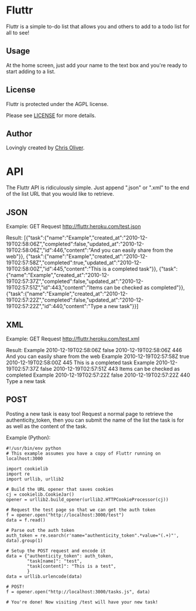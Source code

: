 Fluttr
======

Fluttr is a simple to-do list that allows you and others to add to a todo
list for all to see!

Usage
-----
At the home screen, just add your name to the text box and you're ready
to start adding to a list.

License
-------
Fluttr is protected under the AGPL license.

Please see [LICENSE](http://github.com/excid3/fluttr/blob/master/LICENSE) for more details.

Author
------
Lovingly created by [Chris Oliver](http://github.com/excid3).

API
===

The Fluttr API is ridiculously simple. Just append ".json" or ".xml" to the end of the list URL that you would like to retrieve.

JSON
----

Example: 
GET Request http://fluttr.heroku.com/test.json

Result:
    [{"task":{"name":"Example","created_at":"2010-12-19T02:58:06Z","completed":false,"updated_at":"2010-12-19T02:58:06Z","id":446,"content":"And you can easily share from the web"}},
    {"task":{"name":"Example","created_at":"2010-12-19T02:57:58Z","completed":true,"updated_at":"2010-12-19T02:58:00Z","id":445,"content":"This is a completed task"}},
    {"task":{"name":"Example","created_at":"2010-12-19T02:57:37Z","completed":false,"updated_at":"2010-12-19T02:57:51Z","id":443,"content":"Items can be checked as completed"}},
    {"task":{"name":"Example","created_at":"2010-12-19T02:57:22Z","completed":false,"updated_at":"2010-12-19T02:57:22Z","id":440,"content":"Type a new task"}}]

XML
---

Example: 
GET Request http://fluttr.heroku.com/test.xml

Result:
    <?xml version="1.0" encoding="UTF-8"?> 
    <tasks type="array"> 
      <task> 
        <name>Example</name> 
        <created-at type="datetime">2010-12-19T02:58:06Z</created-at> 
        <completed type="boolean">false</completed> 
        <updated-at type="datetime">2010-12-19T02:58:06Z</updated-at> 
        <id type="integer">446</id> 
        <content>And you can easily share from the web</content> 
      </task> 
      <task> 
        <name>Example</name> 
        <created-at type="datetime">2010-12-19T02:57:58Z</created-at> 
        <completed type="boolean">true</completed> 
        <updated-at type="datetime">2010-12-19T02:58:00Z</updated-at> 
        <id type="integer">445</id> 
        <content>This is a completed task</content> 
      </task> 
      <task> 
        <name>Example</name> 
        <created-at type="datetime">2010-12-19T02:57:37Z</created-at> 
        <completed type="boolean">false</completed> 
        <updated-at type="datetime">2010-12-19T02:57:51Z</updated-at> 
        <id type="integer">443</id> 
        <content>Items can be checked as completed</content> 
      </task> 
      <task> 
        <name>Example</name> 
        <created-at type="datetime">2010-12-19T02:57:22Z</created-at> 
        <completed type="boolean">false</completed> 
        <updated-at type="datetime">2010-12-19T02:57:22Z</updated-at> 
        <id type="integer">440</id> 
        <content>Type a new task</content> 
      </task> 
    </tasks> 

POST
----

Posting a new task is easy too! Request a normal page to retrieve the authenticity_token, then you can submit the name of the list the task is for as well as the content of the task.

Example (Python):

    #!/usr/bin/env python
    # This example assumes you have a copy of Fluttr running on localhost:3000

    import cookielib
    import re
    import urllib, urllib2

    # Build the URL opener that saves cookies
    cj = cookielib.CookieJar()
    opener = urllib2.build_opener(urllib2.HTTPCookieProcessor(cj))

    # Request the test page so that we can get the auth token
    f = opener.open("http://localhost:3000/test")
    data = f.read()

    # Parse out the auth token
    auth_token = re.search(r'name="authenticity_token".*value="(.+)"', data).group(1)

    # Setup the POST request and encode it
    data = {"authenticity_token": auth_token,
            "task[name]": "test",
            "task[content]": "This is a test",
            }
    data = urllib.urlencode(data)

    # POST!
    f = opener.open("http://localhost:3000/tasks.js", data)

    # You're done! Now visiting /test will have your new task!
